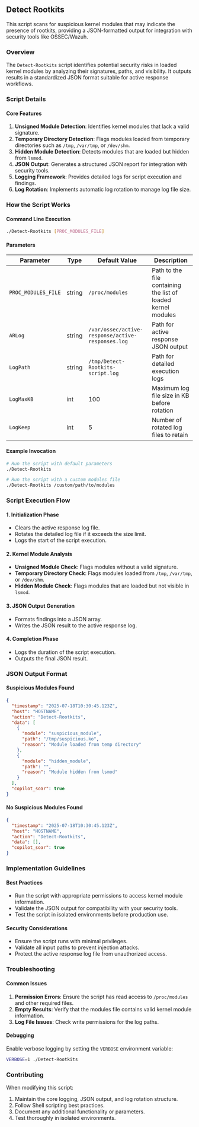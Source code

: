 ## Detect Rootkits

This script scans for suspicious kernel modules that may indicate the presence of rootkits, providing a JSON-formatted output for integration with security tools like OSSEC/Wazuh.

### Overview

The `Detect-Rootkits` script identifies potential security risks in loaded kernel modules by analyzing their signatures, paths, and visibility. It outputs results in a standardized JSON format suitable for active response workflows.

### Script Details

#### Core Features

1. **Unsigned Module Detection**: Identifies kernel modules that lack a valid signature.
2. **Temporary Directory Detection**: Flags modules loaded from temporary directories such as `/tmp`, `/var/tmp`, or `/dev/shm`.
3. **Hidden Module Detection**: Detects modules that are loaded but hidden from `lsmod`.
4. **JSON Output**: Generates a structured JSON report for integration with security tools.
5. **Logging Framework**: Provides detailed logs for script execution and findings.
6. **Log Rotation**: Implements automatic log rotation to manage log file size.

### How the Script Works

#### Command Line Execution
```bash
./Detect-Rootkits [PROC_MODULES_FILE]
```

#### Parameters

| Parameter           | Type   | Default Value                  | Description                                      |
|---------------------|--------|--------------------------------|--------------------------------------------------|
| `PROC_MODULES_FILE` | string | `/proc/modules`                | Path to the file containing the list of loaded kernel modules |
| `ARLog`             | string | `/var/ossec/active-response/active-responses.log` | Path for active response JSON output            |
| `LogPath`           | string | `/tmp/Detect-Rootkits-script.log` | Path for detailed execution logs                |
| `LogMaxKB`          | int    | 100                            | Maximum log file size in KB before rotation     |
| `LogKeep`           | int    | 5                              | Number of rotated log files to retain           |

#### Example Invocation

```bash
# Run the script with default parameters
./Detect-Rootkits

# Run the script with a custom modules file
./Detect-Rootkits /custom/path/to/modules
```

### Script Execution Flow

#### 1. Initialization Phase
- Clears the active response log file.
- Rotates the detailed log file if it exceeds the size limit.
- Logs the start of the script execution.

#### 2. Kernel Module Analysis
- **Unsigned Module Check**: Flags modules without a valid signature.
- **Temporary Directory Check**: Flags modules loaded from `/tmp`, `/var/tmp`, or `/dev/shm`.
- **Hidden Module Check**: Flags modules that are loaded but not visible in `lsmod`.

#### 3. JSON Output Generation
- Formats findings into a JSON array.
- Writes the JSON result to the active response log.

#### 4. Completion Phase
- Logs the duration of the script execution.
- Outputs the final JSON result.

### JSON Output Format

#### Suspicious Modules Found
```json
{
  "timestamp": "2025-07-18T10:30:45.123Z",
  "host": "HOSTNAME",
  "action": "Detect-Rootkits",
  "data": [
    {
      "module": "suspicious_module",
      "path": "/tmp/suspicious.ko",
      "reason": "Module loaded from temp directory"
    },
    {
      "module": "hidden_module",
      "path": "",
      "reason": "Module hidden from lsmod"
    }
  ],
  "copilot_soar": true
}
```

#### No Suspicious Modules Found
```json
{
  "timestamp": "2025-07-18T10:30:45.123Z",
  "host": "HOSTNAME",
  "action": "Detect-Rootkits",
  "data": [],
  "copilot_soar": true
}
```

### Implementation Guidelines

#### Best Practices
- Run the script with appropriate permissions to access kernel module information.
- Validate the JSON output for compatibility with your security tools.
- Test the script in isolated environments before production use.

#### Security Considerations
- Ensure the script runs with minimal privileges.
- Validate all input paths to prevent injection attacks.
- Protect the active response log file from unauthorized access.

### Troubleshooting

#### Common Issues
1. **Permission Errors**: Ensure the script has read access to `/proc/modules` and other required files.
2. **Empty Results**: Verify that the modules file contains valid kernel module information.
3. **Log File Issues**: Check write permissions for the log paths.

#### Debugging
Enable verbose logging by setting the `VERBOSE` environment variable:
```bash
VERBOSE=1 ./Detect-Rootkits
```

### Contributing

When modifying this script:
1. Maintain the core logging, JSON output, and log rotation structure.
2. Follow Shell scripting best practices.
3. Document any additional functionality or parameters.
4. Test thoroughly in isolated environments.
